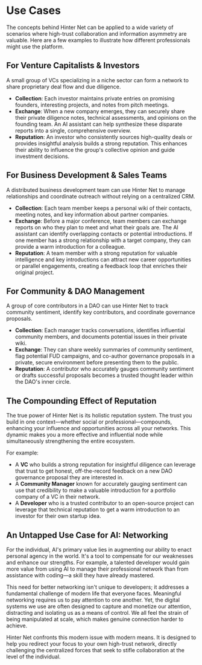# Use Cases

The concepts behind Hinter Net can be applied to a wide variety of scenarios where high-trust collaboration and information asymmetry are valuable.
Here are a few examples to illustrate how different professionals might use the platform.

## For Venture Capitalists & Investors

A small group of VCs specializing in a niche sector can form a network to share proprietary deal flow and due diligence.

- **Collection**: Each investor maintains private entries on promising founders, interesting projects, and notes from pitch meetings.
- **Exchange**: When a new company emerges, they can securely share their private diligence notes, technical assessments, and opinions on the founding team.
  An AI assistant can help synthesize these disparate reports into a single, comprehensive overview.
- **Reputation**: An investor who consistently sources high-quality deals or provides insightful analysis builds a strong reputation.
  This enhances their ability to influence the group's collective opinion and guide investment decisions.

## For Business Development & Sales Teams

A distributed business development team can use Hinter Net to manage relationships and coordinate outreach without relying on a centralized CRM.

- **Collection**: Each team member keeps a personal wiki of their contacts, meeting notes, and key information about partner companies.
- **Exchange**: Before a major conference, team members can exchange reports on who they plan to meet and what their goals are.
  The AI assistant can identify overlapping contacts or potential introductions.
  If one member has a strong relationship with a target company, they can provide a warm introduction for a colleague.
- **Reputation**: A team member with a strong reputation for valuable intelligence and key introductions can attract new career opportunities or parallel engagements, creating a feedback loop that enriches their original project.

## For Community & DAO Management

A group of core contributors in a DAO can use Hinter Net to track community sentiment, identify key contributors, and coordinate governance proposals.

- **Collection**: Each manager tracks conversations, identifies influential community members, and documents potential issues in their private wiki.
- **Exchange**: They can share weekly summaries of community sentiment, flag potential FUD campaigns, and co-author governance proposals in a private, secure environment before presenting them to the public.
- **Reputation**: A contributor who accurately gauges community sentiment or drafts successful proposals becomes a trusted thought leader within the DAO's inner circle.

## The Compounding Effect of Reputation

The true power of Hinter Net is its holistic reputation system.
The trust you build in one context—whether social or professional—compounds, enhancing your influence and opportunities across all your networks.
This dynamic makes you a more effective and influential node while simultaneously strengthening the entire ecosystem.

For example:

- A **VC** who builds a strong reputation for insightful diligence can leverage that trust to get honest, off-the-record feedback on a new DAO governance proposal they are interested in.
- A **Community Manager** known for accurately gauging sentiment can use that credibility to make a valuable introduction for a portfolio company of a VC in their network.
- A **Developer** who is a trusted contributor to an open-source project can leverage that technical reputation to get a warm introduction to an investor for their own startup idea.

## An Untapped Use Case for AI: Networking

For the individual, AI's primary value lies in augmenting our ability to enact personal agency in the world.
It's a tool to compensate for our weaknesses and enhance our strengths.
For example, a talented developer would gain more value from using AI to manage their professional network than from assistance with coding—a skill they have already mastered.

This need for better networking isn't unique to developers; it addresses a fundamental challenge of modern life that everyone faces.
Meaningful networking requires us to pay attention to one another.
Yet, the digital systems we use are often designed to capture and monetize our attention, distracting and isolating us as a means of control.
We all feel the strain of being manipulated at scale, which makes genuine connection harder to achieve.

Hinter Net confronts this modern issue with modern means.
It is designed to help you redirect your focus to your own high-trust network, directly challenging the centralized forces that seek to stifle collaboration at the level of the individual.
